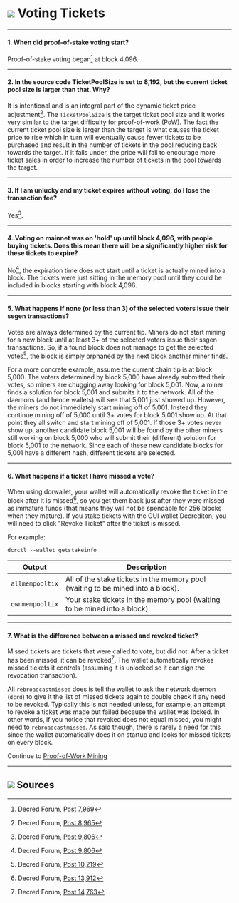 # <img class="dcr-icon" src="/img/dcr-icons/TicketVoted.svg" /> Voting Tickets

---

#### 1. When did proof-of-stake voting start? 

Proof-of-stake voting began[^7969] at block 4,096.

---

#### 2. In the source code TicketPoolSize is set to 8,192, but the current ticket pool size is larger than that. Why? 

It is intentional and is an integral part of the dynamic ticket price adjustment[^8965]. The `TicketPoolSize` is the target ticket pool size and it works very similar to the target difficulty for proof-of-work (PoW). The fact the current ticket pool size is larger than the target is what causes the ticket price to rise which in turn will eventually cause fewer tickets to be purchased and result in the number of tickets in the pool reducing back towards the target. If it falls under, the price will fall to encourage more ticket sales in order to increase the number of tickets in the pool towards the target.

---

#### 3. If I am unlucky and my ticket expires without voting, do I lose the transaction fee? 

Yes[^9806].

---

#### 4. Voting on mainnet was on 'hold' up until block 4,096, with people buying tickets. Does this mean there will be a significantly higher risk for these tickets to expire? 

No[^9806], the expiration time does not start until a ticket is actually mined into a block. The tickets were just sitting in the memory pool until they could be included in blocks starting with block 4,096.

---

#### 5. What happens if none (or less than 3) of the selected voters issue their ssgen transactions? 

Votes are always determined by the current tip. Miners do not start mining for a new block until at least 3+ of the selected voters issue their ssgen transactions. So, if a found block does not manage to get the selected votes[^10219], the block is simply orphaned by the next block another miner finds.

For a more concrete example, assume the current chain tip is at block 5,000. The voters determined by block 5,000 have already submitted their votes, so miners are chugging away looking for block 5,001. Now, a miner finds a solution for block 5,001 and submits it to the network. All of the daemons (and hence wallets) will see that 5,001 just showed up. However, the miners do not immediately start mining off of 5,001. Instead they continue mining off of 5,000 until 3+ votes for block 5,001 show up. At that point they all switch and start mining off of 5,001. If those 3+ votes never show up, another candidate block 5,001 will be found by the other miners still working on block 5,000 who will submit their (different) solution for block 5,001 to the network. Since each of these new candidate blocks for 5,001 have a different hash, different tickets are selected.

---

#### 6. What happens if a ticket I have missed a vote? 

When using dcrwallet, your wallet will automatically revoke the ticket in the block after it is missed[^13912], so you get them back just after they were missed as immature funds (that means they will not be spendable for 256 blocks when they mature). If you stake tickets with the GUI wallet Decrediton, you will need to click "Revoke Ticket" after the ticket is missed.

For example:

```no-highlight
dcrctl --wallet getstakeinfo
```

Output          | Description
---             |---
`allmempooltix` | All of the stake tickets in the memory pool (waiting to be mined into a block).
`ownmempooltix` | Your stake tickets in the memory pool (waiting to be mined into a block).

---

#### 7. What is the difference between a missed and revoked ticket? 

Missed tickets are tickets that were called to vote, but did not. After a ticket has been missed, it can be revoked[^14763]. The wallet automatically revokes missed tickets it controls (assuming it is unlocked so it can sign the revocation transaction).

All `rebroadcastmissed` does is tell the wallet to ask the network daemon (`dcrd`) to give it the list of missed tickets again to double check if any need to be revoked. Typically this is not needed unless, for example, an attempt to revoke a ticket was made but failed because the wallet was locked. In other words, if you notice that revoked does not equal missed, you might need to `rebroadcastmissed`. As said though, there is rarely a need for this since the wallet automatically does it on startup and looks for missed tickets on every block.

Continue to [Proof-of-Work Mining](/mining/proof-of-work.md)

---

## <img class="dcr-icon" src="/img/dcr-icons/Sources.svg" /> Sources 

[^7969]: Decred Forum, [Post 7,969](https://forum.decred.org/threads/531/#post-7969)
[^8965]: Decred Forum, [Post 8,965](https://forum.decred.org/threads/531/page-2#post-8965)
[^9806]: Decred Forum, [Post 9,806](https://forum.decred.org/threads/180/page-6#post-9806)
[^10219]: Decred Forum, [Post 10,219](https://forum.decred.org/threads/180/page-6#post-10219)
[^13912]: Decred Forum, [Post 13,912](https://forum.decred.org/threads/1271/#post-13912)
[^14763]: Decred Forum, [Post 14,763](https://forum.decred.org/threads/1335/#post-14763)
